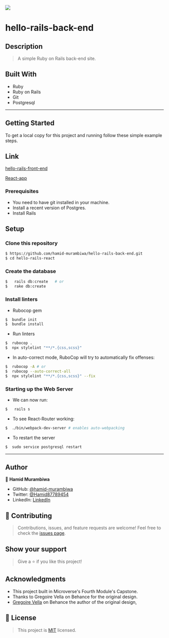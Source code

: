 ![](https://img.shields.io/badge/Microverse-blueviolet)

# hello-rails-back-end
## Description
> A simple Ruby on Rails back-end site.

## Built With

- Ruby
- Ruby on Rails
- Git
- Postgresql

---

## Getting Started

To get a local copy for this project and running follow these simple example steps.

## Link

[hello-rails-front-end](https://first-hello-rails-back-end.herokuapp.com/api/v1/greetings)

[React-app]()

### Prerequisites

- You need to have git installed in your machine.
- Install a recent version of Postgres.
- Install Rails


## Setup

### Clone this repository

```bash
$ https://github.com/hamid-murambiwa/hello-rails-back-end.git
$ cd hello-rails-react
```

### Create the database

```bash
$   rails db:create   # or
$   rake db:create
```

### Install linters 

- Rubocop gem

```bash
$  bundle init
$  bundle install
```

- Run linters

```bash
$  rubocop .
$  npx stylelint "**/*.{css,scss}" 
```

- In auto-correct mode, RuboCop will try to automatically fix offenses:

```bash
$  rubocop -A # or
$  rubocop --auto-correct-all
$  npx stylelint "**/*.{css,scss}" --fix 
```


### Starting up the Web Server

- We can now run:

```bash
$   rails s 
```
- To see React-Router working:

```bash
$  ./bin/webpack-dev-server # enables auto-webpacking
```

- To restart the server

```bash
$  sudo service postgresql restart 
```

---
## Author

👤 **Hamid Murambiwa**

- GitHub: [@hamid-murambiwa](https://github.com/hamid-murambiwa/)
- Twitter: [@Hamid87789454](https://twitter.com/Hamid87789454/)
- LinkedIn: [LinkedIn](https://linkedin.com/in/hamid-murambiwa/)

## 🤝 Contributing

>Contributions, issues, and feature requests are welcome!
>Feel free to check the [issues page](../../issues/).

## Show your support

>Give a ⭐️ if you like this project!

## Acknowledgments

- This project built in Microverse's Fourth Module's Capstone.
- Thanks to Gregoire Vella on Behance for the original design.
- [Gregoire Vella](https://www.behance.net/gregoirevella) on Behance the author of the original design,

## 📝 License

>This project is [MIT](./MIT.md) licensed.
